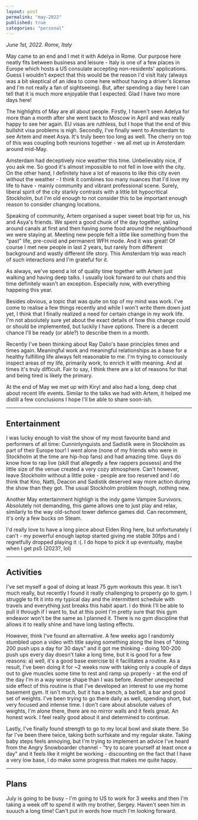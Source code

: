 ```yaml
---
layout: post
permalink: "may-2022"
published: true
categories: "personal" 
---
```

_June 1st, 2022. Rome, Italy_

May came to an end and I met it with Adelya in Rome. Our purpose here neatly fits between business and leisure - Italy is one of a few places in Europe which hosts a US consulate accepting non-residents' applications. Guess I wouldn't expect that this would be the reason I'd visit Italy (always was a bit skeptical of an idea to come here without having a driver's license and I'm not really a fan of sightseeing). But, after spending a day here I can tell that it is much more enjoyable that I expected. Glad I have two more days here!

The highlights of May are all about people. Firstly, I haven't seen Adelya for more than a month after she went back to Moscow in April and was really happy to see her again. EU visas are ruthless, but I hope that the end of this bullshit visa problems is nigh. Secondly, I've finally went to Amsterdam to see Artem and meet Asya. It's truly been too long as well.
The cherry on top of this was coupling both reunions together - we all met up in Amsterdam around mid-May.

Amsterdam had deceptively nice weather this time. Unbelievably nice, if you ask me. So good it's almost impossible to not fell in love with the city. On the other hand, I definitely have a lot of reasons to like this city even without the weather - I think it combines too many nuances that I'd love my life to have - mainly community and vibrant professional scene. Surely, liberal spirit of the city starkly contrasts with a little bit hypocritical Stockholm, but I'm old enough to not consider this to be important enough reason to consider changing locations.

Speaking of community, Artem organised a super sweet boat trip for us, his and Asya's friends. We spent a good chunk of the day together, sailing around canals at first and then having some food around the neighbourhood we were staying at. Meeting new people felt a little like something from the "past" life, pre-covid and permanent WFH mode. And it was great! Of course I met new people in last 2 years, but rarely from different background and wastly different life story. This Amsterdam trip was reach of such interactions and I'm grateful for it.

As always, we've spend a lot of quality time together with Artem just walking and having deep talks. I usually look forward to our chats and this time definitely wasn't an exception. Especially now, with everything happeing this year. 

Besides obvious, a topic that was quite on top of my mind was work. I've come to realise a few things recently and while I won't write them down just yet, I think that I finally realized a need for certain change in my work life. I'm not absolutely sure yet about the exact details of how this change could or should be implemented, but luckily I have options. There is a decent chance I'll be ready (or able?) to describe them in a month.

Recently I've been thinking about Ray Dalio's base principles times and times again. Meaningful work and meaningful relationships as a base for a healthy fulfilling life always felt reasonable to me. I'm trying to consciously inspect areas of my life, primarily work, to enrich it with meaning. And at times it's truly difficult. Fair to say, I think there are a lot of reasons for that and being tired is likely the primary.

At the end of May we met up with Kiryl and also had a long, deep chat about recent life events. Similar to the talks we had with Artem, it helped me distill a few conclusions I hope I'll be able to share soon-ish.  

___________

## Entertainment
I was lucky enough to visit the show of my most favourite band and performers of all time: Cunninlynguists and Sadistik were in Stockholm as part of their Europe tour! I went alone (none of my friends who were in Stockholm at the time are hip-hop fans) and had amazing time. Guys do know how to rap live (skill that allegedly a few rappers possess) and the little size of the venue created a very cozy atmosphere. Can't however, leave Stockholm without a little poke - people are too reserved and I do think that Kno, Natti, Deacon and Sadistik deserved way more action during the show than they got. The usual Stockholm problem though, nothing new.

Another May entertainment highligh is the indy game Vampire Survivors. Absolutely not demanding, this game allows one to just play and relax, similarly to the way old-school tower defence games did. Can recomment, it's only a few bucks on Steam.

I'd really love to have a long piece about Elden Ring here, but unfortunately I can't - my powerful enough laptop started giving me stable 30fps and I regretfully dropped playing it :(. I do hope to pick it up eventually, maybe when I get ps5 (2023?, lol)  

__________

## Activities
I've set myself a goal of doing at least 75 gym workouts this year. It isn't much really, but recently I found it really challenging to properly go to gym. I struggle to fit it into my typical day and the intermittent schedule with travels and everything just breaks this habit apart. I do think I'll be able to pull it through if I want to, but at this point I'm pretty sure that this gym endeavor won't be the same as I planned it. There is no gym discipline that allows it to really shine and have long lasting effects.

However, think I've found an alternative. A few weeks ago I randomly stumbled upon a video with title saying something along the lines of "doing 200 push ups a day for 30 days" and it got me thinking - doing 100-200 push ups every day doesn't take a long time, but it is good for a few reasons: a) well, it's a good base exercise b) it facilitates a routine. As a result, I've been doing it for ~2 weeks now with taking only a couple of days out to give muscles some time to rest and ramp up properly - at the end of the day I'm in a way worse shape than I was before.
Another unexpected side effect of this routine is that I've developed an interest to use my home basement gym. It isn't much, but it has a bench, a barbell, a bar and good set of weights. I've been trying to go there daily as well, spending short, but very focused and intense time. I don't care about absolute values of weights, I'm alone there, there are no mirror walls and it feels great. An honest work. I feel really good about it and determined to continue.

Lastly, I've finally found strength to go to my local bowl and skate there. So far I've been there twice, taking both surfskate and my regular skate. Taking baby steps feels annoying, but I'm trying to implement an advice I've heard from the Angry Snowboarder channel - "try to scare yourself at least once a day" and it feels like it might be working - discounting on the fact that I have a very low base, I do make some progress that makes me quite happy.  
___________

## Plans
July is going to be busy - I'm going to US to work for 3 weeks and then I'm taking a week off to spend it with my brother, Sergey. Haven't seen him in suuuch a long time! Can't put in words how much I'm looking forward.

